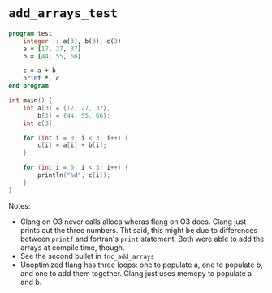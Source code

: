 # `add_arrays_test`

```fortran
program test
    integer :: a(3), b(3), c(3)
    a = [17, 27, 37]
    b = [44, 55, 66]

    c = a + b
    print *, c
end program
```

```c
int main() {
    int a[3] = {17, 27, 37},
        b[3] = {44, 55, 66};
    int c[3];

    for (int i = 0; i < 3; i++) {
        c[i] = a[i] + b[i];
    }

    for (int i = 0; i < 3; i++) {
        println("%d", c[i]);
    }
}
```

Notes:
- Clang on O3 never calls alloca wheras flang on O3 does.  Clang just prints out the three numbers.  Tht said, this might be due to differences between `printf` and fortran's `print` statement.  Both were able to add the arrays at compile time, though.
- See the second bullet in `fnc_add_arrays`
- Unoptimized flang has three loops: one to populate a, one to populate b, and one to add them together.  Clang just uses memcpy to populate a and b.